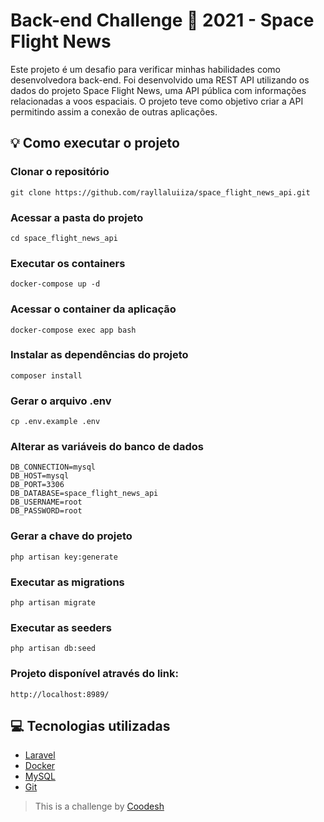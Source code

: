<h1>Back-end Challenge 🏅 2021 - Space Flight News</h1>

<p>Este projeto é um desafio para verificar minhas habilidades como desenvolvedora back-end. Foi desenvolvido uma REST API utilizando os dados do projeto Space Flight News, uma API pública com informações relacionadas a voos espaciais. O projeto teve como objetivo criar a API permitindo assim a conexão de outras aplicações.</p>

<h2>💡 Como executar o projeto</h2>

<h3>Clonar o repositório</h3>

```
git clone https://github.com/rayllaluiiza/space_flight_news_api.git
```

<h3>Acessar a pasta do projeto</h3>

```
cd space_flight_news_api
```

<h3>Executar os containers</h3>

```
docker-compose up -d
```

<h3>Acessar o container da aplicação</h3>

```
docker-compose exec app bash
```

<h3>Instalar as dependências do projeto</h3>

```
composer install
```

<h3>Gerar o arquivo .env</h3>

```
cp .env.example .env
```

<h3>Alterar as variáveis do banco de dados</h3>

```
DB_CONNECTION=mysql
DB_HOST=mysql
DB_PORT=3306
DB_DATABASE=space_flight_news_api
DB_USERNAME=root
DB_PASSWORD=root
```

<h3>Gerar a chave do projeto</h3>

```
php artisan key:generate
```

<h3>Executar as migrations</h3>

```
php artisan migrate
```

<h3>Executar as seeders</h3>

```
php artisan db:seed
```

<h3>Projeto disponível através do link:</h3>

```
http://localhost:8989/
```

<h2>💻 Tecnologias utilizadas</h2>
<ul>
    <li><a href="https://laravel.com/">Laravel</a></li>
    <li><a href="https://www.docker.com/">Docker</a></li>
    <li><a href="https://www.mysql.com/">MySQL</a></li>
    <li><a href="https://git-scm.com/">Git</a></li>
</ul>

>  This is a challenge by [Coodesh](https://coodesh.com/)
